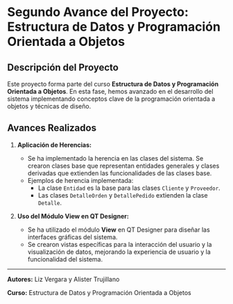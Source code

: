 # Segundo Avance del Proyecto: Estructura de Datos y Programación Orientada a Objetos

## Descripción del Proyecto

Este proyecto forma parte del curso **Estructura de Datos y Programación Orientada a Objetos**. En esta fase, hemos avanzado en el desarrollo del sistema implementando conceptos clave de la programación orientada a objetos y técnicas de diseño.

## Avances Realizados

1. **Aplicación de Herencias:**
   - Se ha implementado la herencia en las clases del sistema. Se crearon clases base que representan entidades generales y clases derivadas que extienden las funcionalidades de las clases base.
   - Ejemplos de herencia implementada:
     - La clase `Entidad` es la base para las clases `Cliente` y `Proveedor`.
     - Las clases `DetalleOrden` y `DetallePedido` extienden la clase `Detalle`.

2. **Uso del Módulo View en QT Designer:**
   - Se ha utilizado el módulo **View** en QT Designer para diseñar las interfaces gráficas del sistema.
   - Se crearon vistas específicas para la interacción del usuario y la visualización de datos, mejorando la experiencia de usuario y la funcionalidad del sistema.

---

**Autores:** Liz Vergara y Alister Trujillano

**Curso:** Estructura de Datos y Programación Orientada a Objetos
